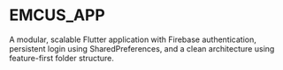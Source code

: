 # EMCUS_APP
A modular, scalable Flutter application with Firebase authentication, persistent login using SharedPreferences, and a clean architecture using feature-first folder structure.
